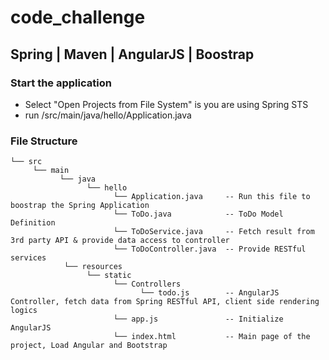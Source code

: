 # code_challenge

## Spring | Maven | AngularJS | Boostrap
### Start the application
- Select "Open Projects from File System" is you are using Spring STS
- run /src/main/java/hello/Application.java 
### File Structure

    └── src
         └── main
               └── java
                     └── hello
                           └── Application.java     -- Run this file to boostrap the Spring Application
                           └── ToDo.java            -- ToDo Model Definition
                           └── ToDoService.java     -- Fetch result from 3rd party API & provide data access to controller
                           └── ToDoController.java  -- Provide RESTful services
                └── resources
                     └── static
                           └── Controllers     
                                 └── todo.js        -- AngularJS Controller, fetch data from Spring RESTful API, client side rendering logics
                           └── app.js               -- Initialize AngularJS
                           └── index.html           -- Main page of the project, Load Angular and Bootstrap
